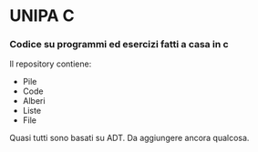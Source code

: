 # UNIPA C
### Codice su programmi ed esercizi fatti a casa in c

Il repository contiene:

- Pile
- Code
- Alberi
- Liste
- File

Quasi tutti sono basati su ADT.
Da aggiungere ancora qualcosa.